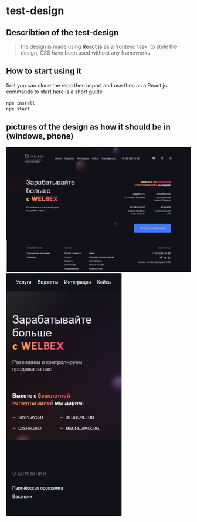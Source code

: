 # test-design
## Describtion of the test-design
> the design is made using **React js** as a frontend task. to style the design, CSS have been used without any frameworks

## How to start using it
first you can clone the repo then import and use then as a React js commands to start here is a short guide
```
npm install
npm start
```
## pictures of the design as how it should be in (windows, phone)
![for windows](https://github.com/hamza19944/test-design/blob/master/public/screenshots/first-image.jpg)
![for phone](https://github.com/hamza19944/test-design/blob/master/public/screenshots/second-image.jpg)
